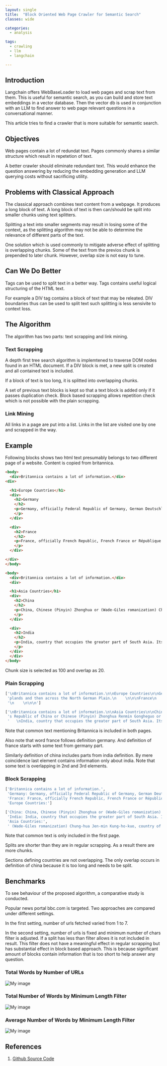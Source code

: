 ```yaml
---
layout: single
title:  "Block Oriented Web Page Crawler for Semantic Search"
classes: wide

categories:
  - analysis

tags:
  - crawling
  - llm
  - langchain

---
```


## Introduction

Langchain offers WebBaseLoader to load web pages and scrap text from them. 
This is useful for semantic search, as you can build and store text embeddings in a vector database.
Then the vector db is used in conjunction with an LLM to find answer to web page relevant questions in a conversational manner.    

This article tries to find a crawler that is more suitable for semantic search.

## Objectives

Web pages contain a lot of redundat text. 
Pages commonly shares a similar structure which result in repetetion of text.

A better crawler should eliminate redundant text. 
This would enhance the question answering by reducing the embedding generation and LLM querying costs without sacrificing utility.

## Problems with Classical Approach

The classical approach combines text content from a webpage. 
It produces a long block of text. 
A long block of text is then can/should be split into smaller chunks using text splitters.

Splitting a text into smaller segments may result in losing some of the context, as the splitting algorithm may not be able to determine the relevance of different parts of the text.

One solution which is used commonly to mitigate adverse effect of splitting is overlapping chunks. 
Some of the text from the previos chunk is prepended to later chunk. 
However, overlap size is not easy to tune. 

## Can We Do Better

Tags can be used to split text in a better way. 
Tags contains useful logical structuring of the HTML text. 

For example a DIV tag contains a block of text that may be releated. DIV boundaries thus can be used to split text such splitting is less sensivite to context loss. 

## The Algorithm

The algorithm has two parts: text scrapping and link mining.


### Text Scrapping

A depth first tree search algorithm is implemtened to traverse DOM nodes found in an HTML document. If a DIV block is met, a new split is created and all contained text is included. 

If a block of text is too long, it is splitted into overlapping chunks.

A set of previous text blocks is kept so that a text block is added only if it passes duplication check. Block based scrapping allows repetition check which is not possible with the plain scrapping.

### Link Mining

All links in a page are put into a list.
Links in the list are visited one by one and scrapped in the way.


## Example 

Following blocks shows two html text presumably belongs to two different page of a website. Content is copied from britannica.

```html
<body>
  <div>Britannica contains a lot of information.</div>
<div>

  <h1>Europe Countries</h1>
  <div>
    <h2>Germany
    </h2>
    <p>Germany, officially Federal Republic of Germany, German Deutschland or Bundesrepublik Deutschland, country of north-central Europe, traversing the continent’s main physical divisions, from the outer ranges of the Alps northward across the varied landscape of the Central German Uplands and then across the North German Plain.
    </p>
  </div>

  <div>
    <h2>France
    </h2>
    <p>France, officially French Republic, French France or République Française, country of northwestern Europe. Historically and culturally among the most important nations in the Western world, France has also played a highly significant role in international affairs, with former colonies in every corner of the globe.
    </p>
  </div>

</div>
</body>
```

```html
<body>
  <div>Britannica contains a lot of information.</div>
  <div>

  <h1>Asia Countries</h1>
  <div>
    <h2>China
    </h2>
    <p>China, Chinese (Pinyin) Zhonghua or (Wade-Giles romanization) Chung-hua, also spelled (Pinyin) Zhongguo or (Wade-Giles romanization) Chung-kuo, officially People’s Republic of China or Chinese (Pinyin) Zhonghua Renmin Gongheguo or (Wade-Giles romanization) Chung-hua Jen-min Kung-ho-kuo, country of East Asia. It is the largest of all Asian countries and has the largest population of any country in the world. 
    </p>
  </div>

  <div>
    <h2>India
    </h2>
    <p>India, country that occupies the greater part of South Asia. Its capital is New Delhi, built in the 20th century just south of the historic hub of Old Delhi to serve as India’s administrative centre. Its government is a constitutional republic that represents a highly diverse population consisting of thousands of ethnic groups and likely hundreds of languages.
    </p>
  </div>
  </div>
</body>
```

Chunk size is selected as 100 and overlap as 20.

### Plain Scrapping

```python
['\nBritannica contains a lot of information.\n\nEurope Countries\n\nGermany\n    \nGermany, officially Federal Republic of Germany, German Deutschland or Bundesrepublik Deutschland, country of north-central Europe, traversing the continent’s main physical divisions, from the outer ranges of the Alps northward across the varied landscape of the Central German Uplands and then across the North German Plain.\n    \n\n\nFrance\n ',
 'plands and then across the North German Plain.\n    \n\n\nFrance\n    \nFrance, officially French Republic, French France or République Française, country of northwestern Europe. Historically and culturally among the most important nations in the Western world, France has also played a highly significant role in international affairs, with former colonies in every corner of the globe.\n    \n\n\n',
 '\n    \n\n\n']

```

```python
['\nBritannica contains a lot of information.\n\nAsia Countries\n\nChina\n    \nChina, Chinese (Pinyin) Zhonghua or (Wade-Giles romanization) Chung-hua, also spelled (Pinyin) Zhongguo or (Wade-Giles romanization) Chung-kuo, officially People’s Republic of China or Chinese (Pinyin) Zhonghua Renmin Gongheguo',
 's Republic of China or Chinese (Pinyin) Zhonghua Renmin Gongheguo or (Wade-Giles romanization) Chung-hua Jen-min Kung-ho-kuo, country of East Asia. It is the largest of all Asian countries and has the largest population of any country in the world. \n    \n\n\nIndia\n    \nIndia, country that occupies the greater part of South Asia. Its capital is New',
 '   \nIndia, country that occupies the greater part of South Asia. Its capital is New Delhi, built in the 20th century just south of the historic hub of Old Delhi to serve as India’s administrative centre. Its government is a constitutional republic that represents a highly diverse population consisting of thousands of ethnic groups and likely hundreds of languages.\n    \n\n\n']
```

Note that common text mentioning Britannica is included in both pages. 

Also note that word france follows definition germany. And definition of france starts with some text from germany part.

Similarly definition of china includes parts from india definition. By mere coincidence last element contains information only about india. Note that some text is overlapping in 2nd and 3rd elements.



### Block Scrapping


```python
['Britannica contains a lot of information.',
 'Germany: Germany, officially Federal Republic of Germany, German Deutschland or Bundesrepublik Deutschland, country of north-central Europe, traversing the continent’s main physical divisions, from the outer ranges of the Alps northward across the varied landscape of the Central German Uplands and then across the North German Plain.',
 'France: France, officially French Republic, French France or République Française, country of northwestern Europe. Historically and culturally among the most important nations in the Western world, France has also played a highly significant role in international affairs, with former colonies in every corner of the globe.',
 'Europe Countries:']


```


```python
['China: China, Chinese (Pinyin) Zhonghua or (Wade-Giles romanization) Chung-hua, also spelled (Pinyin) Zhongguo or (Wade-Giles romanization) Chung-kuo, officially People’s Republic of China or Chinese (Pinyin) Zhonghua Renmin Gongheguo or (Wade-Giles romanization) Chung-hua Jen-min Kung-ho-',
 'India: India, country that occupies the greater part of South Asia. Its capital is New Delhi, built in the 20th century just south of the historic hub of Old Delhi to serve as India’s administrative centre. Its government is a constitutional republic that represents a highly diverse population consisting of thousands of ethnic groups and likely hundreds of languages.',
 'Asia Countries:',
 ' (Wade-Giles romanization) Chung-hua Jen-min Kung-ho-kuo, country of East Asia. It is the largest of all Asian countries and has the largest population of any country in the world.']
```

Note that common text is only included in the first page. 

Splits are shorter than they are in regular scrapping. As a result there are more chunks.

Sections defining countries are not overlapping. The only overlap occurs in definition of china because it is too long and needs to be split. 


## Benchmarks

To see behaviour of the proposed algorithm, a comparative study is conducted. 

Popular news portal bbc.com is targeted. Two approaches are compared under different settings.

In the first setting, number of urls fetched varied from 1 to 7.

In the second setting, number of urls is fixed and minimum number of chars filter is adjusted. If a split has less than filter allows it is not included in result. This filter does not have a meaningful effect in regular scrapping but has substantial effect in block based approach. This is because significant amount of blocks contain information that is too short to help answer any question. 

### Total Words by Number of URLs

![My image]({{site.baseurl}}/assets/images/crawler-urls-words.png)

### Total Number of Words by Minimum Length Filter

![My image]({{site.baseurl}}/assets/images/crawler-limit-total-words.png)

### Average Number of Words by Minimum Length Filter

![My image]({{site.baseurl}}/assets/images/crawler-limit-average-words.png)

## References
1. [Github Source Code](https://github.com/habanoz/crawl-for-vector-db)
